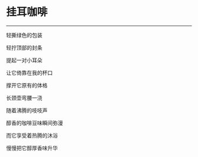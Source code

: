 <!--
 * @Author: 蔡鑫 1058360098@qq.com
 * @Date: 2023-03-17 16:30:24
 * @LastEditors: 蔡鑫 1058360098@qq.com
 * @LastEditTime: 2024-03-22 11:09:31
 * @FilePath: \docsify\docs\articles\poems\p1.md
 * @Description: 这是默认设置,请设置`customMade`, 打开koroFileHeader查看配置 进行设置: https://github.com/OBKoro1/koro1FileHeader/wiki/%E9%85%8D%E7%BD%AE
-->
# 挂耳咖啡
---

轻撕绿色的包装

轻拧顶部的封条

提起一对小耳朵

让它倚靠在我的杯口

撑开它原有的体格

长颈壶弯腰一浇

随着沸腾的吱吱声

醇香的咖啡豆味瞬间弥漫

而它享受着热腾的沐浴

慢慢把它醇厚香味升华